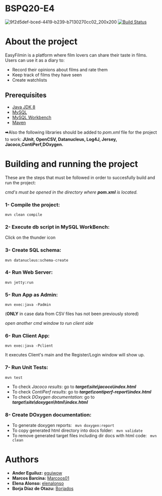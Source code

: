 # BSPQ20-E4
![9f2d5def-bced-4419-b239-b7130270cc02_200x200](https://user-images.githubusercontent.com/43065732/80421676-25b52580-88dd-11ea-870e-861f738dead6.png)
[![Build Status](https://travis-ci.org/SPQ19-20/BSPQ20-E4.svg?branch=master)](https://travis-ci.org/SPQ19-20/BSPQ20-E4)
# About the project

EasyFilmin is a platform where film lovers can share their taste in films. Users can use it as a diary to:
* Record their opinions about films and rate them
* Keep track of films they have seen
* Create watchlists

## Prerequisites
- [Java JDK 8](https://www.oracle.com/java/technologies/javase/javase-jdk8-downloads.html)
- [MySQL](https://dev.mysql.com/downloads/mysql/)
- [MySQL Workbench](https://www.mysql.com/products/workbench/)
- [Maven](https://maven.apache.org/download.cgi)

🠮Also the following libraries should be added to *pom.xml* file for the project to work: **JUnit, OpenCSV, Datanucleus, Log4J, Jersey, Jacoco,ContiPerf,DOxygen.**

# Building and running the project
These are the steps that must be followed in order to succesfully build and run the project:

*cmd's must be opened in the directory where* ***pom.xml*** *is located.*
### 1- Compile the project:
```mvn clean compile```
### 2- Execute db script in MySQL WorkBench:
Click on the thunder icon
### 3- Create SQL schema: 
```mvn datanucleus:schema-create```
### 4- Run Web Server: 
```mvn jetty:run```
### 5- Run App as Admin: 
```mvn exec:java -Padmin``` 

(**ONLY** in case data from CSV files has not been previously stored)

*open another cmd window to run client side*
### 6- Run Client App:
```mvn exec:java -Pclient``` 

It executes Client's main and the Register/Login window will show up.

### 7- Run Unit Tests:
```mvn test``` 

- To check *Jacoco results*: go to ***target\site\jacoco\index.html***
- To check *ContiPerf results*: go to ***target\contiperf-report\index.html***
- To check *DOxygen documentation*: go to ***target\site\doxygen\html\index.html***

### 8- Create DOxygen documentation:
- To generate doxygen reports:
``` mvn doxygen:report``` 
- To copy generated html directory into docs folder:
``` mvn validate``` 
- To remove generated target files including dir docs with html code:
``` mvn clean```



# Authors
- **Ander Eguiluz:** [eguiwow](https://github.com/eguiwow)
- **Marcos Barcina:** [Marcoos01](https://github.com/Marcoos01)
- **Elena Alonso:** [elenalonso](https://github.com/elenalonso)
- **Borja Díaz de Otazu:** [Borjados](https://github.com/Borjados)




